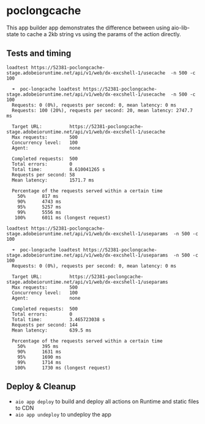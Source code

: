 # poclongcache

This app builder app demonstrates the difference between using aio-lib-state to cache a 2kb string vs using the params of the action directly.

## Tests and timing

`loadtest https://52381-poclongcache-stage.adobeioruntime.net/api/v1/web/dx-excshell-1/usecache  -n 500 -c 100`
```
  ➜  poc-longcache loadtest https://52381-poclongcache-stage.adobeioruntime.net/api/v1/web/dx-excshell-1/usecache  -n 500 -c 100
  Requests: 0 (0%), requests per second: 0, mean latency: 0 ms
  Requests: 100 (20%), requests per second: 20, mean latency: 2747.7 ms
  
  Target URL:          https://52381-poclongcache-stage.adobeioruntime.net/api/v1/web/dx-excshell-1/usecache
  Max requests:        500
  Concurrency level:   100
  Agent:               none
  
  Completed requests:  500
  Total errors:        0
  Total time:          8.610041265 s
  Requests per second: 58
  Mean latency:        1571.7 ms
  
  Percentage of the requests served within a certain time
    50%      817 ms
    90%      4743 ms
    95%      5257 ms
    99%      5556 ms
   100%      6011 ms (longest request)
```

`loadtest https://52381-poclongcache-stage.adobeioruntime.net/api/v1/web/dx-excshell-1/useparams  -n 500 -c 100`

```
  ➜  poc-longcache loadtest https://52381-poclongcache-stage.adobeioruntime.net/api/v1/web/dx-excshell-1/useparams  -n 500 -c 100
  Requests: 0 (0%), requests per second: 0, mean latency: 0 ms
  
  Target URL:          https://52381-poclongcache-stage.adobeioruntime.net/api/v1/web/dx-excshell-1/useparams
  Max requests:        500
  Concurrency level:   100
  Agent:               none
  
  Completed requests:  500
  Total errors:        0
  Total time:          3.465723038 s
  Requests per second: 144
  Mean latency:        639.5 ms
  
  Percentage of the requests served within a certain time
    50%      395 ms
    90%      1631 ms
    95%      1690 ms
    99%      1714 ms
   100%      1730 ms (longest request)
```

## Deploy & Cleanup

- `aio app deploy` to build and deploy all actions on Runtime and static files to CDN
- `aio app undeploy` to undeploy the app

